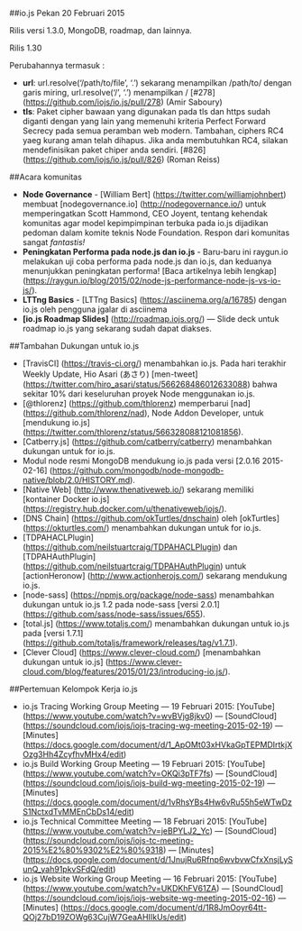 ##io.js Pekan 20 Februari 2015

Rilis versi 1.3.0, MongoDB, roadmap, dan lainnya.

Rilis 1.30

Perubahannya termasuk :

* **url**: url.resolve(‘/path/to/file’, ‘.’) sekarang menampilkan /path/to/ dengan garis miring, url.resolve(‘/’, ‘.’) menampilkan / [#278] (https://github.com/iojs/io.js/pull/278) (Amir Saboury)
* **tls**: Paket cipher bawaan yang digunakan pada tls dan https sudah diganti dengan yang lain yang memenuhi kriteria Perfect Forward Secrecy pada semua peramban web modern. Tambahan, ciphers RC4 yaeg kurang aman telah dihapus. Jika anda membutuhkan RC4, silakan mendefinisikan paket chiper anda sendiri. [#826] (https://github.com/iojs/io.js/pull/826) (Roman Reiss)

##Acara komunitas

* **Node Governance** - [William Bert] (https://twitter.com/williamjohnbert) membuat [nodegovernance.io] (http://nodegovernance.io/) untuk memperingatkan Scott Hammond, CEO Joyent, tentang kehendak komunitas agar model kepimpimpinan terbuka pada io.js dijadikan pedoman dalam komite teknis Node Foundation. Respon dari komunitas sangat *fantastis!*
* **Peningkatan Performa pada node.js dan io.js** - Baru-baru ini raygun.io  melakukan uji coba performa pada node.js dan io.js, dan keduanya menunjukkan peningkatan performa! [Baca artikelnya lebih lengkap] (https://raygun.io/blog/2015/02/node-js-performance-node-js-vs-io-js/).
* **LTTng Basics** - [LTTng Basics] (https://asciinema.org/a/16785) dengan io.js oleh pengguna jgalar di asciinema
* **[io.js Roadmap Slides]** (http://roadmap.iojs.org/) — Slide deck untuk roadmap io.js yang sekarang sudah dapat diakses.

##Tambahan Dukungan untuk io.js

* [TravisCI] (https://travis-ci.org/) menambahkan io.js. Pada hari terakhir Weekly Update, Hio Asari (あさり) [men-tweet] (https://twitter.com/hiro_asari/status/566268486012633088) bahwa sekitar 10% dari keseluruhan proyek Node menggunakan io.js.
* [@thlorenz] (https://github.com/thlorenz) memperbarui [nad] (https://github.com/thlorenz/nad), Node Addon Developer, untuk [mendukung io.js] (https://twitter.com/thlorenz/status/566328088121081856).
* [Catberry.js] (https://github.com/catberry/catberry) menambahkan dukungan untuk for io.js.
* Modul node resmi MongoDB mendukung io.js pada versi [2.0.16 2015-02-16] (https://github.com/mongodb/node-mongodb-native/blob/2.0/HISTORY.md).
* [Native Web] (http://www.thenativeweb.io/) sekarang memiliki [kontainer Docker io.js] (https://registry.hub.docker.com/u/thenativeweb/iojs/).
* [DNS Chain] (https://github.com/okTurtles/dnschain) oleh [okTurtles] (https://okturtles.com/) menambahkan dukungan untuk for io.js.
* [TDPAHACLPlugin] (https://github.com/neilstuartcraig/TDPAHACLPlugin) dan [TDPAHAuthPlugin] (https://github.com/neilstuartcraig/TDPAHAuthPlugin) untuk [actionHeronow] (http://www.actionherojs.com/) sekarang mendukung io.js.
* [node-sass] (https://npmjs.org/package/node-sass) menambahkan dukungan untuk io.js 1.2 pada node-sass [versi 2.0.1] (https://github.com/sass/node-sass/issues/655).
* [total.js] (https://www.totaljs.com/) menambahkan dukungan untuk io.js pada [versi 1.7.1] (https://github.com/totaljs/framework/releases/tag/v1.7.1).
* [Clever Cloud] (https://www.clever-cloud.com/) [menambahkan dukungan untuk io.js] (https://www.clever-cloud.com/blog/features/2015/01/23/introducing-io.js/).

##Pertemuan Kelompok Kerja io.js

* io.js Tracing Working Group Meeting — 19 Februari 2015: [YouTube] (https://www.youtube.com/watch?v=wvBVjg8jkv0) — [SoundCloud] (https://soundcloud.com/iojs/iojs-tracing-wg-meeting-2015-02-19) — [Minutes] (https://docs.google.com/document/d/1_ApOMt03xHVkaGpTEPMDIrtkjXOzg3Hh4ZcyfhvMHx4/edit)
* io.js Build Working Group Meeting — 19 Februari 2015: [YouTube] (https://www.youtube.com/watch?v=OKQi3pTF7fs) — [SoundCloud] (https://soundcloud.com/iojs/iojs-build-wg-meeting-2015-02-19) — [Minutes] (https://docs.google.com/document/d/1vRhsYBs4Hw6vRu55h5eWTwDzS1NctxdTvMMEnCbDs14/edit)
* io.js Technical Committee Meeting — 18 Februari 2015: [YouTube] (https://www.youtube.com/watch?v=jeBPYLJ2_Yc) — [SoundCloud] (https://soundcloud.com/iojs/iojs-tc-meeting-2015%E2%80%9302%E2%80%9318) — [Minutes] (https://docs.google.com/document/d/1JnujRu6Rfnp6wvbvwCfxXnsjLySunQ_yah91pkvSFdQ/edit)
* io.js Website Working Group Meeting — 16 Februari 2015: [YouTube] (https://www.youtube.com/watch?v=UKDKhFV61ZA) — [SoundCloud] (https://soundcloud.com/iojs/iojs-website-wg-meeting-2015-02-16) — [Minutes] (https://docs.google.com/document/d/1R8JmOoyr64tt-QOj27bD19ZOWg63CujW7GeaAHIIkUs/edit)
